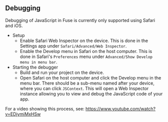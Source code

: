 ## Debugging

Debugging of JavaScript in Fuse is currently only supported using Safari and iOS.

- Setup
	- Enable Safari Web Inspector on the device. This is done in the Settings app under `Safari/Advanced/Web Inspector`.
	- Enable the Develop menu in Safari on the host computer. This is done in Safari's `Preferences` menu under `Advanced/Show Develop menu in menu bar`.
- Starting the debugger
	- Build and run your project on the device.
	- Open Safari on the host computer and click the Develop menu in the menu bar. There should be a sub-menu named after your device, where you can click `JSContext`. This will open a Web Inspector instance allowing you to view and debug the JavaScript code of your app. 

For a video showing this process, see: https://www.youtube.com/watch?v=EDjymiMxHSw
